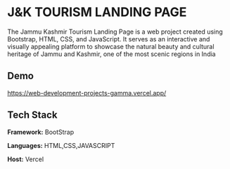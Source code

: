 
# J&K TOURISM LANDING PAGE

The Jammu Kashmir Tourism Landing Page is a web project created using Bootstrap, HTML, CSS, and JavaScript. It serves as an interactive and visually appealing platform to showcase the natural beauty and cultural heritage of Jammu and Kashmir, one of the most scenic regions in India


## Demo

https://web-development-projects-gamma.vercel.app/


## Tech Stack

**Framework:** BootStrap

**Languages:** HTML,CSS,JAVASCRIPT

**Host:** Vercel


